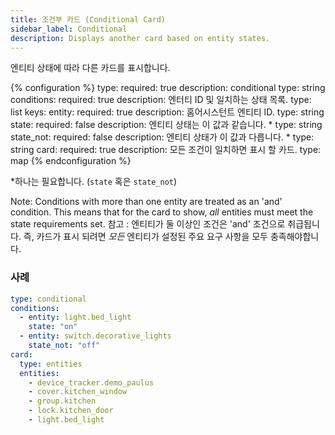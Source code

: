 ```yaml
---
title: 조건부 카드 (Conditional Card)
sidebar_label: Conditional
description: Displays another card based on entity states.
---
```


엔티티 상태에 따라 다른 카드를 표시합니다.

{% configuration %}
type:
  required: true
  description: conditional
  type: string
conditions:
  required: true
  description: 엔터티 ID 및 일치하는 상태 목록.
  type: list
  keys:
    entity:
      required: true
      description: 홈어시스턴트 엔티티 ID.
      type: string
    state:
      required: false
      description: 엔티티 상태는 이 값과 같습니다. *
      type: string
    state_not:
      required: false
      description: 엔티티 상태가 이 값과 다릅니다. *
      type: string
card:
  required: true
  description: 모든 조건이 일치하면 표시 할 카드.
  type: map
{% endconfiguration %}

*하나는 필요합니다. (`state` 혹은 `state_not`)

Note: Conditions with more than one entity are treated as an 'and' condition. This means that for the card to show, *all* entities must meet the state requirements set.
참고 : 엔티티가 둘 이상인 조건은 'and' 조건으로 취급됩니다. 즉, 카드가 표시 되려면 *모든* 엔티티가 설정된 주요 요구 사항을 모두 충족해야합니다.

### 사례

```yaml
type: conditional
conditions:
  - entity: light.bed_light
    state: "on"
  - entity: switch.decorative_lights
    state_not: "off"
card:
  type: entities
  entities:
    - device_tracker.demo_paulus
    - cover.kitchen_window
    - group.kitchen
    - lock.kitchen_door
    - light.bed_light
```
